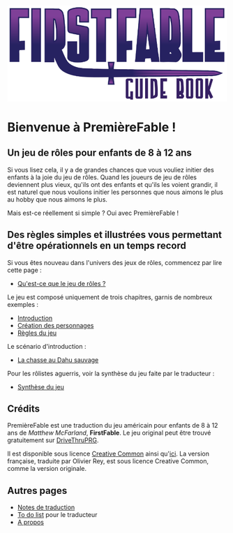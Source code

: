 ![FirstFable Guide Book](images/firstfable.png)

# Bienvenue à PremièreFable !

## Un jeu de rôles pour enfants de 8 à 12 ans

Si vous lisez cela, il y a de grandes chances que vous vouliez initier des enfants à la joie du jeu de rôles. Quand les joueurs de jeu de rôles deviennent plus vieux, qu'ils ont des enfants et qu'ils les voient grandir, il est naturel que nous voulions initier les personnes que nous aimons le plus au hobby que nous aimons le plus.

Mais est-ce réellement si simple ? Oui avec PremièreFable !

## Des règles simples et illustrées vous permettant d'être opérationnels en un temps record

Si vous êtes nouveau dans l'univers des jeux de rôles, commencez par lire cette page :

* [Qu'est-ce que le jeu de rôles ?](pages/01-Le-jeu-de-roles-en-deux-mots.md)

Le jeu est composé uniquement de trois chapitres, garnis de nombreux exemples :

* [Introduction](pages/02-Introduction.md)
* [Création des personnages](pages/03-Creation-des-personnages.md)
* [Règles du jeu](pages/04-Regles-du-jeu.md)

Le scénario d'introduction :

* [La chasse au Dahu sauvage](pages/05-La-chasse-au-Dahu-sauvage.md)

Pour les rôlistes aguerris, voir la synthèse du jeu faite par le traducteur :

* [Synthèse du jeu](pages/97-Synthese-du-jeu.md)

## Crédits

PremièreFable est une traduction du jeu américain pour enfants de 8 à 12 ans de _Matthew McFarland_, **FirstFable**. Le jeu original peut être trouvé gratuitement sur [DriveThruPRG](https://www.drivethrurpg.com/product/107399/FirstFable).

Il est disponible sous licence [Creative Common](http://creativecommons.org/licenses/by-nc-sa/3.0) ainsi qu'[ici](about/LICENCE.md). La version française, traduite par Olivier Rey, est sous licence Creative Common, comme la version originale.

## Autres pages

* [Notes de traduction](pages/98-Notes-du-traducteur.md)
* [To do list](pages/99-To-Do-list.md) pour le traducteur
* [A propos](about/about.md)
